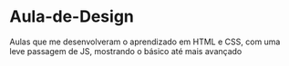 # Aula-de-Design
Aulas que me desenvolveram o aprendizado em HTML e CSS, com uma leve passagem de JS, mostrando o básico até mais avançado
